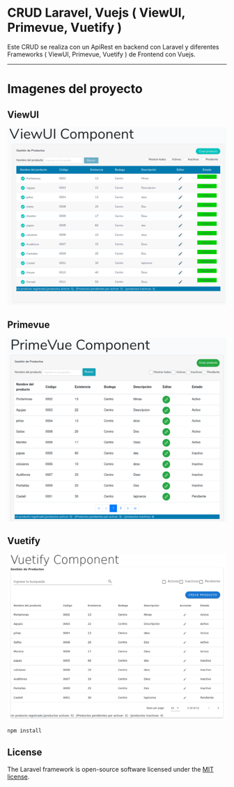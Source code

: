 # CRUD Laravel, Vuejs ( ViewUI, Primevue, Vuetify )

Este CRUD se realiza con un ApiRest en backend con Laravel y diferentes Frameworks ( ViewUI, Primevue, Vuetify ) de Frontend con Vuejs.

___

# Imagenes del proyecto

## ViewUI
![Markdown logo](resources/assets/images/ViewUi.png)

## Primevue
![Markdown logo](resources/assets/images/PrimeVue.png)

## Vuetify
![Markdown logo](resources/assets/images/Vuetify.png)



```bash
npm install
```


## License

The Laravel framework is open-source software licensed under the [MIT license](https://opensource.org/licenses/MIT).
